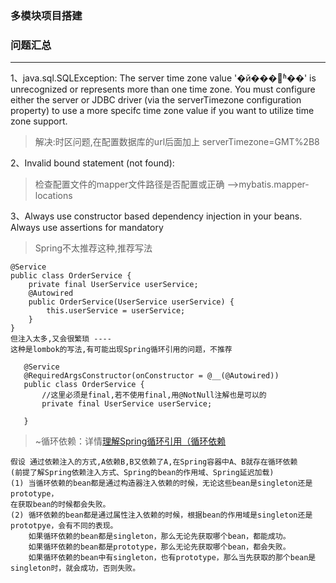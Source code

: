 
### 多模块项目搭建
### 问题汇总
----------------------------------------------------
1、java.sql.SQLException: The server time zone value '�й���׼ʱ��' is unrecognized or represents more than one time zone. You must configure either the server or JDBC driver (via the serverTimezone configuration property) to use a more specifc time zone value if you want to utilize time zone support.
> 解决:时区问题,在配置数据库的url后面加上 serverTimezone=GMT%2B8
 
2、Invalid bound statement (not found):
> 检查配置文件的mapper文件路径是否配置或正确 -->mybatis.mapper-locations

3、Always use constructor based dependency injection in your beans. 
   Always use assertions for mandatory
> Spring不太推荐这种,推荐写法
   
    @Service
    public class OrderService {
        private final UserService userService;
        @Autowired
        public OrderService(UserService userService) {
            this.userService = userService;
        }
    }
    但注入太多,又会很繁琐 ----
    这种是lombok的写法,有可能出现Spring循环引用的问题，不推荐
       
       @Service
       @RequiredArgsConstructor(onConstructor = @__(@Autowired))
       public class OrderService {
           //这里必须是final,若不使用final,用@NotNull注解也是可以的
           private final UserService userService;
       
       }
> ~循环依赖：详情[理解Spring循环引用（循环依赖](https://blog.csdn.net/chen2526264/article/details/80673598)

    假设 通过依赖注入的方式,A依赖B,B又依赖了A,在Spring容器中A、B就存在循环依赖 
    (前提了解Spring依赖注入方式、Spring的bean的作用域、Spring延迟加载)
    (1) 当循环依赖的bean都是通过构造器注入依赖的时候，无论这些bean是singleton还是prototype，
    在获取bean的时候都会失败。
    (2) 循环依赖的bean都是通过属性注入依赖的时候，根据bean的作用域是singleton还是prototpye，会有不同的表现。
        如果循环依赖的bean都是singleton，那么无论先获取哪个bean，都能成功。
        如果循环依赖的bean都是prototype，那么无论先获取哪个bean，都会失败。
        如果循环依赖的bean中有singleton，也有prototype，那么当先获取的那个bean是singleton时，就会成功，否则失败。
        

